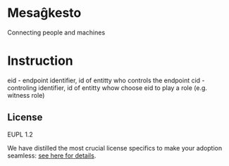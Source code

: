 # Mesaĝkesto

Connecting people and machines



# Instruction

eid - endpoint identifier, id of entitty who controls the endpoint
cid - controling identifier, id of entitty whow choose eid to play a role (e.g. witness role)


## License

EUPL 1.2

We have distilled the most crucial license specifics to make your adoption seamless: [see here for details](https://github.com/THCLab/licensing).

